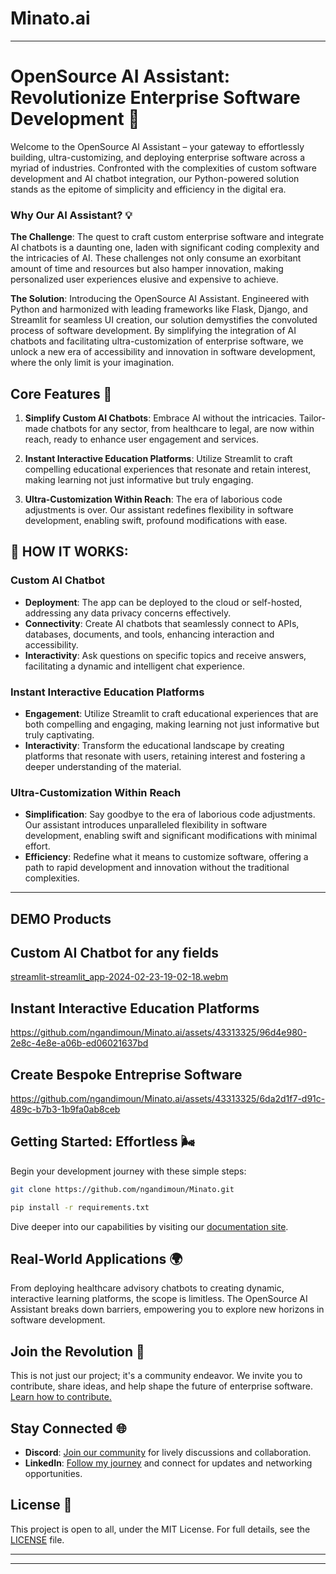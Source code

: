 # Minato.ai

---

# OpenSource AI Assistant: Revolutionize Enterprise Software Development 🌟

Welcome to the OpenSource AI Assistant – your gateway to effortlessly building, ultra-customizing, and deploying enterprise software across a myriad of industries. Confronted with the complexities of custom software development and AI chatbot integration, our Python-powered solution stands as the epitome of simplicity and efficiency in the digital era.

### Why Our AI Assistant? 💡

**The Challenge**: The quest to craft custom enterprise software and integrate AI chatbots is a daunting one, laden with significant coding complexity and the intricacies of AI. These challenges not only consume an exorbitant amount of time and resources but also hamper innovation, making personalized user experiences elusive and expensive to achieve.

**The Solution**: Introducing the OpenSource AI Assistant. Engineered with Python and harmonized with leading frameworks like Flask, Django, and Streamlit for seamless UI creation, our solution demystifies the convoluted process of software development. By simplifying the integration of AI chatbots and facilitating ultra-customization of enterprise software, we unlock a new era of accessibility and innovation in software development, where the only limit is your imagination.


## Core Features 🚀

1. **Simplify Custom AI Chatbots**: Embrace AI without the intricacies. Tailor-made chatbots for any sector, from healthcare to legal, are now within reach, ready to enhance user engagement and services.



2. **Instant Interactive Education Platforms**: Utilize Streamlit to craft compelling educational experiences that resonate and retain interest, making learning not just informative but truly engaging.

3. **Ultra-Customization Within Reach**: The era of laborious code adjustments is over. Our assistant redefines flexibility in software development, enabling swift, profound modifications with ease.




## 🧠 HOW IT WORKS:

### Custom AI Chatbot
- **Deployment**: The app can be deployed to the cloud or self-hosted, addressing any data privacy concerns effectively.
- **Connectivity**: Create AI chatbots that seamlessly connect to APIs, databases, documents, and tools, enhancing interaction and accessibility.
- **Interactivity**: Ask questions on specific topics and receive answers, facilitating a dynamic and intelligent chat experience.

### Instant Interactive Education Platforms
- **Engagement**: Utilize Streamlit to craft educational experiences that are both compelling and engaging, making learning not just informative but truly captivating.
- **Interactivity**: Transform the educational landscape by creating platforms that resonate with users, retaining interest and fostering a deeper understanding of the material.

### Ultra-Customization Within Reach
- **Simplification**: Say goodbye to the era of laborious code adjustments. Our assistant introduces unparalleled flexibility in software development, enabling swift and significant modifications with minimal effort.
- **Efficiency**: Redefine what it means to customize software, offering a path to rapid development and innovation without the traditional complexities.

---
## DEMO Products


## Custom AI Chatbot for any fields
[streamlit-streamlit_app-2024-02-23-19-02-18.webm](https://github.com/ngandimoun/Minato/assets/43313325/9b4b8e85-f397-495b-8f5e-414e0efc69e5)




## Instant Interactive Education Platforms

https://github.com/ngandimoun/Minato.ai/assets/43313325/96d4e980-2e8c-4e8e-a06b-ed06021637bd



## Create Bespoke Entreprise Software

https://github.com/ngandimoun/Minato.ai/assets/43313325/6da2d1f7-d91c-489c-b7b3-1b9fa0ab8ceb


## Getting Started: Effortless 🌬️

Begin your development journey with these simple steps:

```bash
git clone https://github.com/ngandimoun/Minato.git

pip install -r requirements.txt
```





Dive deeper into our capabilities by visiting our [documentation site](https://minato-ai.streamlit.app/).

## Real-World Applications 🌍

From deploying healthcare advisory chatbots to creating dynamic, interactive learning platforms, the scope is limitless. The OpenSource AI Assistant breaks down barriers, empowering you to explore new horizons in software development.

## Join the Revolution 🤝

This is not just our project; it's a community endeavor. We invite you to contribute, share ideas, and help shape the future of enterprise software. [Learn how to contribute.](https://github.com/ngandimoun/Minato)

## Stay Connected 🌐

- **Discord**: [Join our community](https://discord.com/invite/H2EYXp8C) for lively discussions and collaboration.
- **LinkedIn**: [Follow my journey](https://www.linkedin.com/in/chris-ngandimoun-745508109?utm_source=share&utm_campaign=share_via&utm_content=profile&utm_medium=android_app) and connect for updates and networking opportunities.

## License 📖

This project is open to all, under the MIT License. For full details, see the [LICENSE](https://github.com/ngandimoun/Minato/blob/0fd90241d5baef574cb2fa93151177bf39c20e11/LICENSE) file.

---


---
